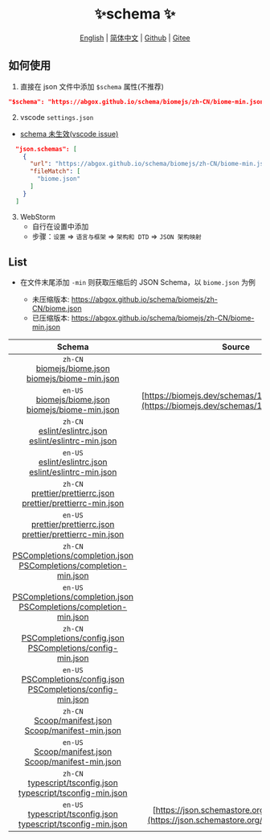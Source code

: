 <p align="center">
    <h1 align="center">✨schema ✨</h1>
</p>
<p align="center">
    <a href="README.md">English</a> |
    <a href="README-CN.md">简体中文</a> |
    <a href="https://github.com/abgox/schema">Github</a> |
    <a href="https://gitee.com/abgox/schema">Gitee</a>
</p>

## 如何使用

1. 直接在 json 文件中添加 `$schema` 属性(不推荐)

```json
"$schema": "https://abgox.github.io/schema/biomejs/zh-CN/biome-min.json",
```

2. vscode `settings.json`

- [schema 未生效(vscode issue)](https://github.com/microsoft/vscode/issues/219855)

```json
  "json.schemas": [
    {
      "url": "https://abgox.github.io/schema/biomejs/zh-CN/biome-min.json",
      "fileMatch": [
        "biome.json"
      ]
    }
  ]
```

3. WebStorm
   - 自行在设置中添加
   - 步骤：`设置` => `语言与框架` => `架构和 DTD` => `JSON 架构映射`

## List

- 在文件末尾添加 `-min` 则获取压缩后的 JSON Schema，以 `biome.json` 为例

  - 未压缩版本: https://abgox.github.io/schema/biomejs/zh-CN/biome.json
  - 已压缩版本: https://abgox.github.io/schema/biomejs/zh-CN/biome-min.json

<!-- prettier-ignore-start -->
|Schema|Source|
|:-:|:-:|
|`zh-CN`<br>[biomejs/biome.json](https://abgox.github.io/schema/biomejs/zh-CN/biome.json '点击获取未压缩版本')<br>[biomejs/biome-min.json](https://abgox.github.io/schema/biomejs/zh-CN/biome-min.json '点击获取压缩版本')|
|`en-US`<br>[biomejs/biome.json](https://abgox.github.io/schema/biomejs/en-US/biome.json '点击获取未压缩版本')<br>[biomejs/biome-min.json](https://abgox.github.io/schema/biomejs/en-US/biome-min.json '点击获取压缩版本')|[https://biomejs.dev/schemas/1.8.3/schema.json](https://biomejs.dev/schemas/1.8.3/schema.json)|
|`zh-CN`<br>[eslint/eslintrc.json](https://abgox.github.io/schema/eslint/zh-CN/eslintrc.json '点击获取未压缩版本')<br>[eslint/eslintrc-min.json](https://abgox.github.io/schema/eslint/zh-CN/eslintrc-min.json '点击获取压缩版本')|
|`en-US`<br>[eslint/eslintrc.json](https://abgox.github.io/schema/eslint/en-US/eslintrc.json '点击获取未压缩版本')<br>[eslint/eslintrc-min.json](https://abgox.github.io/schema/eslint/en-US/eslintrc-min.json '点击获取压缩版本')||
|`zh-CN`<br>[prettier/prettierrc.json](https://abgox.github.io/schema/prettier/zh-CN/prettierrc.json '点击获取未压缩版本')<br>[prettier/prettierrc-min.json](https://abgox.github.io/schema/prettier/zh-CN/prettierrc-min.json '点击获取压缩版本')|
|`en-US`<br>[prettier/prettierrc.json](https://abgox.github.io/schema/prettier/en-US/prettierrc.json '点击获取未压缩版本')<br>[prettier/prettierrc-min.json](https://abgox.github.io/schema/prettier/en-US/prettierrc-min.json '点击获取压缩版本')||
|`zh-CN`<br>[PSCompletions/completion.json](https://abgox.github.io/schema/PSCompletions/zh-CN/completion.json '点击获取未压缩版本')<br>[PSCompletions/completion-min.json](https://abgox.github.io/schema/PSCompletions/zh-CN/completion-min.json '点击获取压缩版本')|
|`en-US`<br>[PSCompletions/completion.json](https://abgox.github.io/schema/PSCompletions/en-US/completion.json '点击获取未压缩版本')<br>[PSCompletions/completion-min.json](https://abgox.github.io/schema/PSCompletions/en-US/completion-min.json '点击获取压缩版本')||
|`zh-CN`<br>[PSCompletions/config.json](https://abgox.github.io/schema/PSCompletions/zh-CN/config.json '点击获取未压缩版本')<br>[PSCompletions/config-min.json](https://abgox.github.io/schema/PSCompletions/zh-CN/config-min.json '点击获取压缩版本')|
|`en-US`<br>[PSCompletions/config.json](https://abgox.github.io/schema/PSCompletions/en-US/config.json '点击获取未压缩版本')<br>[PSCompletions/config-min.json](https://abgox.github.io/schema/PSCompletions/en-US/config-min.json '点击获取压缩版本')||
|`zh-CN`<br>[Scoop/manifest.json](https://abgox.github.io/schema/Scoop/zh-CN/manifest.json '点击获取未压缩版本')<br>[Scoop/manifest-min.json](https://abgox.github.io/schema/Scoop/zh-CN/manifest-min.json '点击获取压缩版本')|
|`en-US`<br>[Scoop/manifest.json](https://abgox.github.io/schema/Scoop/en-US/manifest.json '点击获取未压缩版本')<br>[Scoop/manifest-min.json](https://abgox.github.io/schema/Scoop/en-US/manifest-min.json '点击获取压缩版本')||
|`zh-CN`<br>[typescript/tsconfig.json](https://abgox.github.io/schema/typescript/zh-CN/tsconfig.json '点击获取未压缩版本')<br>[typescript/tsconfig-min.json](https://abgox.github.io/schema/typescript/zh-CN/tsconfig-min.json '点击获取压缩版本')|
|`en-US`<br>[typescript/tsconfig.json](https://abgox.github.io/schema/typescript/en-US/tsconfig.json '点击获取未压缩版本')<br>[typescript/tsconfig-min.json](https://abgox.github.io/schema/typescript/en-US/tsconfig-min.json '点击获取压缩版本')|[https://json.schemastore.org/tsconfig.json](https://json.schemastore.org/tsconfig.json) <img src="https://img.shields.io/badge/update-yellow" />|
<!-- prettier-ignore-end -->
